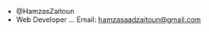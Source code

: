 - @HamzasZaitoun
-  Web Developer ...
  Email: hamzasaadzaitoun@gmail.com

<!---
HamzasZaitoun/HamzasZaitoun is a ✨ special ✨ repository because its `README.md` (this file) appears on your GitHub profile.
You can click the Preview link to take a look at your changes.
--->

